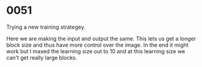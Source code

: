 # 0051

Trying a new training strategey.

Here we are making the input and output the same. This lets us get a longer block size and thus have more control over the image. In the end it might work but I maxed the learning size out to 10 and at this learning size we can't get really large blocks.
